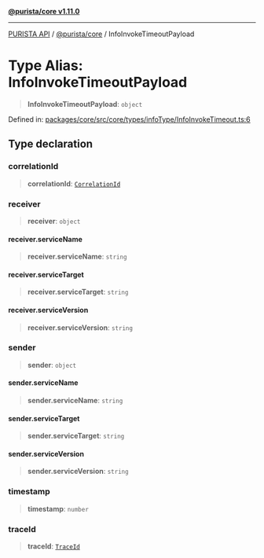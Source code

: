 [**@purista/core v1.11.0**](../README.md)

***

[PURISTA API](../../../packages.md) / [@purista/core](../README.md) / InfoInvokeTimeoutPayload

# Type Alias: InfoInvokeTimeoutPayload

> **InfoInvokeTimeoutPayload**: `object`

Defined in: [packages/core/src/core/types/infoType/InfoInvokeTimeout.ts:6](https://github.com/puristajs/purista/blob/master/packages/core/src/core/types/infoType/InfoInvokeTimeout.ts#L6)

## Type declaration

### correlationId

> **correlationId**: [`CorrelationId`](CorrelationId.md)

### receiver

> **receiver**: `object`

#### receiver.serviceName

> **receiver.serviceName**: `string`

#### receiver.serviceTarget

> **receiver.serviceTarget**: `string`

#### receiver.serviceVersion

> **receiver.serviceVersion**: `string`

### sender

> **sender**: `object`

#### sender.serviceName

> **sender.serviceName**: `string`

#### sender.serviceTarget

> **sender.serviceTarget**: `string`

#### sender.serviceVersion

> **sender.serviceVersion**: `string`

### timestamp

> **timestamp**: `number`

### traceId

> **traceId**: [`TraceId`](TraceId.md)
